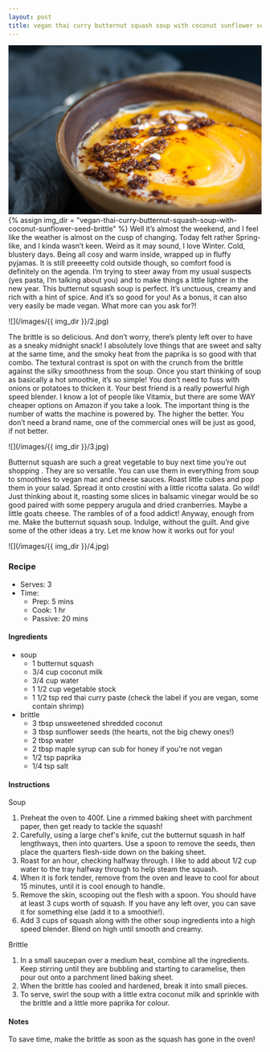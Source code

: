 ```yaml
---
layout: post
title: vegan thai curry butternut squash soup with coconut sunflower seed brittle
---
```

![](/images/vegan-thai-curry-butternut-squash-soup-with-coconut-sunflower-seed-brittle/1.jpg)
{% assign img_dir = "vegan-thai-curry-butternut-squash-soup-with-coconut-sunflower-seed-brittle" %}
Well it’s almost the weekend, and I feel like the weather is almost on the cusp of changing. Today felt rather Spring-like, and I kinda wasn’t keen. Weird as it may sound, I love Winter. Cold, blustery days. Being all cosy and warm inside, wrapped up in fluffy pyjamas. It is still preeeetty cold outside though, so comfort food is definitely on the agenda. I’m trying to steer away from my usual suspects (yes pasta, I’m talking about you) and to make things a little lighter in the new year. This butternut squash soup is perfect. It’s unctuous, creamy and rich with a hint of spice. And it’s so good for you! As a bonus, it can also very easily be made vegan. What more can you ask for?!

![](/images/{{ img_dir }}/2.jpg)

The brittle is so delicious. And don’t worry, there’s plenty left over to have as a sneaky midnight snack! I absolutely love things that are sweet and salty at the same time, and the smoky heat from the paprika is so good with that combo. The textural contrast is spot on with the crunch from the brittle against the silky smoothness from the soup. Once you start thinking of soup as basically a hot smoothie, it’s so simple! You don’t need to fuss with onions or potatoes to thicken it. Your best friend is a really powerful high speed blender. I know a lot of people like Vitamix, but there are some WAY cheaper options on Amazon if you take a look. The important thing is the number of watts the machine is powered by. The higher the better. You don’t need a brand name, one of the commercial ones will be just as good, if not better.

![](/images/{{ img_dir }}/3.jpg)

Butternut squash are such a great vegetable to buy next time you’re out shopping . They are so versatile. You can use them in everything from soup to smoothies to vegan mac and cheese sauces. Roast little cubes and pop them in your salad. Spread it onto crostini with a little ricotta salata. Go wild! Just thinking about it, roasting some slices in balsamic vinegar would be so good paired with some peppery arugula and dried cranberries. Maybe a little goats cheese. The rambles of of a food addict! Anyway, enough from me. Make the butternut squash soup. Indulge, without the guilt. And give some of the other ideas a try. Let me know how it works out for you!

![](/images/{{ img_dir }}/4.jpg)

### Recipe
+ Serves: 3
+ Time:
  + Prep: 5 mins
  + Cook: 1 hr
  + Passive: 20 mins
#### Ingredients
+ soup
  + 1 butternut squash
  + 3/4 cup coconut milk
  + 3/4 cup water
  + 1 1/2 cup vegetable stock
  + 1 1/2 tsp red thai curry paste (check the label if you are vegan, some contain shrimp)
+ brittle
  + 3 tbsp unsweetened shredded coconut
  + 3 tbsp sunflower seeds (the hearts, not the big chewy ones!)
  + 2 tbsp water
  + 2 tbsp maple syrup can sub for honey if you're not vegan
  + 1/2 tsp paprika
  + 1/4 tsp salt

#### Instructions
Soup
1. Preheat the oven to 400f. Line a rimmed baking sheet with parchment paper, then get ready to tackle the squash!
1. Carefully, using a large chef's knife, cut the butternut squash in half lengthways, then into quarters. Use a spoon to remove the seeds, then place the quarters flesh-side down on the baking sheet.
1. Roast for an hour, checking halfway through. I like to add about 1/2 cup water to the tray halfway through to help steam the squash.
1. When it is fork tender, remove from the oven and leave to cool for about 15 minutes, until it is cool enough to handle.
1. Remove the skin, scooping out the flesh with a spoon. You should have at least 3 cups worth of squash. If you have any left over, you can save it for something else (add it to a smoothie!).
1. Add 3 cups of squash along with the other soup ingredients into a high speed blender. Blend on high until smooth and creamy.

Brittle
1. In a small saucepan over a medium heat, combine all the ingredients. Keep stirring until they are bubbling and starting to caramelise, then pour out onto a parchment lined baking sheet.
1. When the brittle has cooled and hardened, break it into small pieces.
1. To serve, swirl the soup with a little extra coconut milk and sprinkle with the brittle and a little more paprika for colour.

#### Notes
To save time, make the brittle as soon as the squash has gone in the oven!
